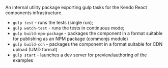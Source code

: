 An internal utility package exporting gulp tasks for the Kendo React components infrastructure.

 - `gulp test` - runs the tests (single run);
 - `gulp watch-test` - runs the tests in continuous mode;
 - `gulp build-npm-package` - packages the component in a format suitable for publishing as an NPM package (commonjs module)
 - `gulp build-cdn` - packages the component in a format suitable for CDN upload (UMD format)
 - `gulp start` - launches a dev server for preview/authoring of the examples

